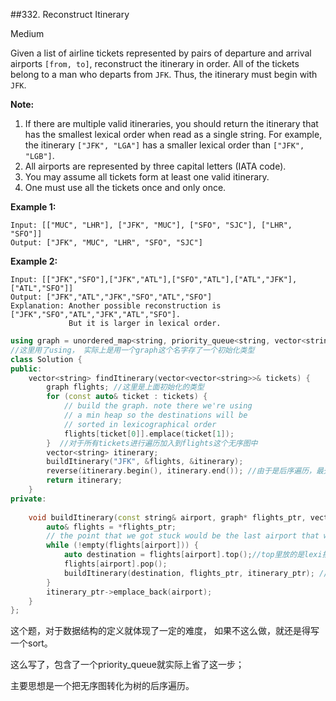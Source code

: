 \##332. Reconstruct Itinerary

Medium

Given a list of airline tickets represented by pairs of departure and arrival airports `[from, to]`, reconstruct the itinerary in order. All of the tickets belong to a man who departs from `JFK`. Thus, the itinerary must begin with `JFK`.

**Note:**

1. If there are multiple valid itineraries, you should return the  itinerary that has the smallest lexical order when read as a single  string. For example, the itinerary `["JFK", "LGA"]` has a smaller lexical order than `["JFK", "LGB"]`.
2. All airports are represented by three capital letters (IATA code).
3. You may assume all tickets form at least one valid itinerary.
4. One must use all the tickets once and only once.

**Example 1:**

```
Input: [["MUC", "LHR"], ["JFK", "MUC"], ["SFO", "SJC"], ["LHR", "SFO"]]
Output: ["JFK", "MUC", "LHR", "SFO", "SJC"]
```

**Example 2:**

```
Input: [["JFK","SFO"],["JFK","ATL"],["SFO","ATL"],["ATL","JFK"],["ATL","SFO"]]
Output: ["JFK","ATL","JFK","SFO","ATL","SFO"]
Explanation: Another possible reconstruction is ["JFK","SFO","ATL","JFK","ATL","SFO"].
             But it is larger in lexical order.
```





```c++
using graph = unordered_map<string, priority_queue<string, vector<string>, greater<>>>;
//这里用了using， 实际上是用一个graph这个名字存了一个初始化类型
class Solution {
public:
    vector<string> findItinerary(vector<vector<string>>& tickets) {
        graph flights; //这里是上面初始化的类型 
        for (const auto& ticket : tickets) {
            // build the graph. note there we're using
            // a min heap so the destinations will be
            // sorted in lexicographical order
            flights[ticket[0]].emplace(ticket[1]);
        }  //对于所有tickets进行遍历加入到flights这个无序图中
        vector<string> itinerary;
        buildItinerary("JFK", &flights, &itinerary);
        reverse(itinerary.begin(), itinerary.end()); //由于是后序遍历，最先访问的结果最后入ans，所以这里进行数组的reverse;
        return itinerary;
    }
private:
    
    void buildItinerary(const string& airport, graph* flights_ptr, vector<string>* itinerary_ptr) {  //这里也是graph是那个using定义的数据结构
        auto& flights = *flights_ptr;
		// the point that we got stuck would be the last airport that we visit
        while (!empty(flights[airport])) {
            auto destination = flights[airport].top();//top里放的是lexi排前面的目的地
            flights[airport].pop();
            buildItinerary(destination, flights_ptr, itinerary_ptr); //进行递归调用 
        }
        itinerary_ptr->emplace_back(airport);
    }
};
```



这个题，对于数据结构的定义就体现了一定的难度， 如果不这么做，就还是得写一个sort。 

这么写了，包含了一个priority_queue就实际上省了这一步；

主要思想是一个把无序图转化为树的后序遍历。

